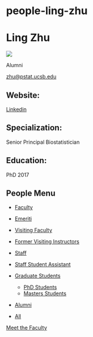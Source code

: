 # people-ling-zhu

# Ling Zhu

![](https://www.pstat.ucsb.edu/sites/default/files/styles/people_node/public/people/photo/LingZhu_0.jpg?itok=NEjAEqPA)

Alumni

[zhu@pstat.ucsb.edu](mailto:zhu@pstat.ucsb.edu)

## Website:

[Linkedin](https://www.linkedin.com/in/ling-zhu/)

## Specialization:

Senior Principal Biostatistician 

## Education:

PhD 2017

## People Menu

- [Faculty](/people/academic "Faculty")
- [Emeriti](/people/emeriti "Emeriti")
- [Visiting Faculty](/people/visiting "Visiting Faculty")
- [Former Visiting Instructors](/people/lecturer "Former Visiting Instructors")
- [Staff](/people/staff)
- [Staff Student Assistant](/people/researcher "Staff Student Assistant")
- [Graduate Students](/people/student "Graduate Students")
  
  - [PhD Students](/people/student/phd "PhD Students")
  - [Masters Students](/people/student/masters "Masters Students")
- [Alumni](/people/alumni)
- [All](/people/all)

[Meet the Faculty](/people/meet-the-faculty)
